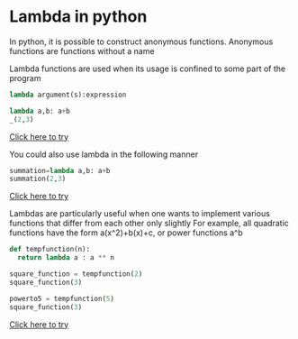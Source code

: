 # Lambda in python

In python, it is possible to construct anonymous functions. Anonymous functions are functions without a name

Lambda functions are used when its usage is confined to some part of the program

```python
lambda argument(s):expression
```
```python
lambda a,b: a+b
_(2,3)
```

[Click here to try](https://colab.research.google.com/github/pythoncoder100/practice/blob/master/lambda%20function1.ipynb)

You could also use lambda in the following manner

```python
summation=lambda a,b: a+b
summation(2,3)
```
[Click here to try](https://colab.research.google.com/github/pythoncoder100/practice/blob/master/Lambda_functions_2.ipynb)


Lambdas are particularly useful when one wants to implement various functions that differ from each other only slightly
For example, all quadratic functions have the form a(x^2)+b(x)+c, or power functions a^b

```python
def tempfunction(n):
  return lambda a : a ** n
```
```python
square_function = tempfunction(2)
square_function(3)
```
```python
powerto5 = tempfunction(5)
square_function(3)
```

[Click here to try](https://colab.research.google.com/github/pythoncoder100/practice/blob/master/Lambda_function_abstraction.ipynb)


